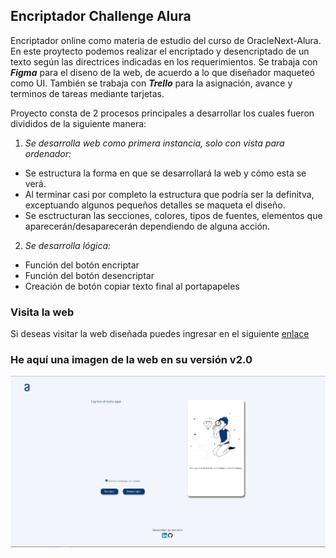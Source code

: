 ## Encriptador Challenge Alura

Encriptador online como materia de estudio del curso de OracleNext-Alura. En este proytecto podemos realizar el encriptado y desencriptado de un texto según las directrices indicadas en los requerimientos.
Se trabaja con ***Figma*** para el diseno de la web, de acuerdo a lo que diseñador maqueteó como UI. También se trabaja con ***Trello*** para la asignación, avance y terminos de tareas mediante tarjetas.

Proyecto consta de 2 procesos principales a desarrollar los cuales fueron divididos de la siguiente manera: 

1. _Se desarrolla web como primera instancia, solo con vista para ordenador:_
 * Se estructura la forma en que se desarrollará la web y cómo esta se verá.
 * Al terminar casi por completo la estructura que podría ser la definitva, exceptuando algunos pequeños detalles se maqueta el diseño.
 * Se esctructuran las secciones, colores, tipos de fuentes, elementos que aparecerán/desaparecerán dependiendo de alguna acción.
   
2. _Se desarrolla lógica:_
 * Función del botón encriptar
 * Función del botón desencriptar
 * Creación de botón copiar texto final al portapapeles

### Visita la web

Si deseas visitar la web diseñada puedes ingresar en el siguiente [enlace][GitHub Pages]

[GitHub Pages]: https://nachocid.github.io/encriptador-alura/

### He aquí una imagen de la web en su versión v2.0

![Imagen de la web: versión 2.0](img/Encriptador.jpg "Vista de la web, en su versión v2.0")



